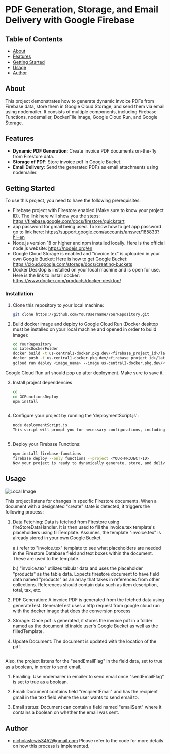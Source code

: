 # PDF Generation, Storage, and Email Delivery with Google Firebase


## Table of Contents

- [About](#about)
- [Features](#features)
- [Getting Started](#getting-started)
- [Usage](#usage)
- [Author](#author)

## About

This project demonstrates how to generate dynamic invoice PDFs from Firebase data, store them in Google Cloud Storage, and send them via email using nodemailer. It consists of multiple components, including Firebase Functions, nodemailer, DockerFile image, Google Cloud Run, and Google Storage.

## Features

- **Dynamic PDF Generation**: Create invoice PDF documents on-the-fly from Firestore data.
- **Storage of PDF**: Store invoice pdf in Google Bucket.
- **Email Delivery**: Send the generated PDFs as email attachments using nodemailer.

## Getting Started

To use this project, you need to have the following prerequisites:

- Firebase project with Firestore enabled (Make sure to know your project ID). The link here will show you the steps: https://firebase.google.com/docs/firestore/quickstart
- app password for gmail being used. To know how to get app password go to link here: https://support.google.com/accounts/answer/185833?hl=en
- Node.js version 18 or higher and npm installed locally. Here is the official node.js website: https://nodejs.org/en
- Google Cloud Storage is enabled and "invoice.tex" is uploaded in your own Google Bucket: Here is how to get Google Bucket: https://cloud.google.com/storage/docs/creating-buckets
- Docker Desktop is installed on your local machine and is open for use. Here is the link to install docker: https://www.docker.com/products/docker-desktop/

### Installation

1. Clone this repository to your local machine:

   ```bash
   git clone https://github.com/YourUsername/YourRepository.git
   
2.  Build docker image and deploy to Google Cloud Run (Docker desktop must be installed on your local machine and opened in order to build image):

      ```bash
      cd YourRepository
      cd LatexDockerFolder
      docker build -t us-central1-docker.pkg.dev/<firebase_project_id>/lateximage/<image_name>:<image_tag> .
      docker push -t us-central1-docker.pkg.dev/<firebase_project_id>/lateximage/<image_name>:<image_tag>
      gcloud run deploy <image_name> --image us-central1-docker.pkg.dev/<firebase_project_id>/lateximage/<image_name>:<image_tag> --platform managed --region us-central1

   Google Cloud Run url should pop up after deployment. Make sure to save it.

3. Install project dependencies

   ```bash
   cd ..
   cd GCFunctionsDeploy
   npm install
      
4. Configure your project by running the 'deploymentScript.js':

   ```bash
   node deploymentScript.js
   This script will prompt you for necessary configurations, including Firestore project ID, collection name, app password, email address, google bucket, google cloud run url.
    
6. Deploy your Firebase Functions:

   ```bash
   npm install firebase-functions
   firebase deploy --only functions --project <YOUR-PROJECT-ID>
   Now your project is ready to dynamically generate, store, and deliver invoice PDFs via email.
   
## Usage

![Local Image](firestore_database_image.JPG)


  This project listens for changes in specific Firestore documents. When a document with a designated "create" state is detected, it triggers the following process:

1. Data Fetching: Data is fetched from Firestore using fireStoreDataHandler. It is then used to fill the invoice.tex template's placeholders using fillTemplate. Assumes, the template "invoice.tex" is already stored in your own Google Bucket.
   
   a.) refer to "invoice.tex" template to see what placeholders are needed in the Firestore Database field and text boxes within the document. These are used to  the template.
   
   b.) "invoice.tex" utilizes tabular data and uses the placeholder "products" as the table data. Expects firestore document to have field data named "products" as an array that takes in references from other collections. References should contain data such as item description, total, tax, etc.

3. PDF Generation: A invoice PDF is generated from the fetched data using generateTest. GenerateTest uses a http request from google cloud run with the docker image that does the conversion process

4. Storage: Once pdf is generated, it stores the invoice pdf in a folder named as the document id inside user's Google Bucket as well as the filledTemplate.

5. Update Document: The document is updated with the location of the pdf.


##

Also, the project listens for the "sendEmailFlag" in the field data, set to true as a boolean, in order to send email.

   1. Emailing: Use nodemailer in emailer to send email once "sendEmailFlag" is set to true as a boolean.

   2. Email: Document contains field "recipientEmail" and has the recipient gmail in the text field where the user wants to send email to.

   3. Email status: Document can contain a field named "emailSent" where it contains a boolean on whether the email was sent.
   


## Author
   
  - nicholaslewis3452@gmail.com
    Please refer to the code for more details on how this process is implemented.
    
